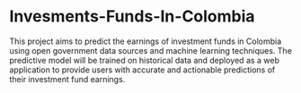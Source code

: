 # Invesments-Funds-In-Colombia
This project aims to predict the earnings of investment funds in Colombia using open government data sources and machine learning techniques. The predictive model will be trained on historical data and deployed as a web application to provide users with accurate and actionable predictions of their investment fund earnings.
